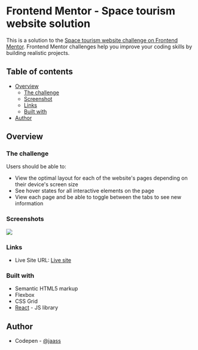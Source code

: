 # Frontend Mentor - Space tourism website solution

This is a solution to the [Space tourism website challenge on Frontend Mentor](https://www.frontendmentor.io/challenges/space-tourism-multipage-website-gRWj1URZ3). Frontend Mentor challenges help you improve your coding skills by building realistic projects. 

## Table of contents

- [Overview](#overview)
  - [The challenge](#the-challenge)
  - [Screenshot](#screenshot)
  - [Links](#links)
  - [Built with](#built-with)
- [Author](#author)

## Overview

### The challenge

Users should be able to:

- View the optimal layout for each of the website's pages depending on their device's screen size
- See hover states for all interactive elements on the page
- View each page and be able to toggle between the tabs to see new information

### Screenshots

![](https://snipboard.io/Ze0t8u.jpg)

### Links

- Live Site URL: [Live site](https://jaasc.github.io/space-tourism/)

### Built with

- Semantic HTML5 markup
- Flexbox
- CSS Grid
- [React](https://reactjs.org/) - JS library

## Author

- Codepen - [@jaass](https://codepen.io/jaass)
